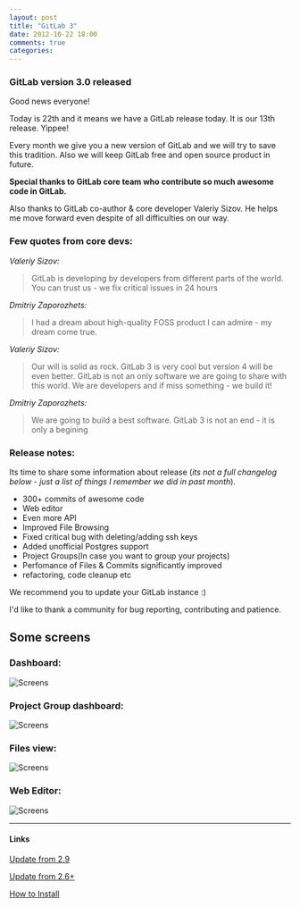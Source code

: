 ```yaml
---
layout: post
title: "GitLab 3"
date: 2012-10-22 18:00
comments: true
categories: 
---
```


### GitLab version 3.0 released

Good news everyone!

Today is 22th and it means we have a GitLab release today. It is our 13th release. Yippee!

Every month we give you a new version of GitLab and we will try to save this tradition. 
Also we will keep GitLab free and open source product in future.

__Special thanks to GitLab core team who contribute so much awesome code in GitLab.__

Also thanks to GitLab co-author & core developer Valeriy Sizov. 
He helps me move forward even despite of all difficulties on our way. 

<!-- more -->
### Few quotes from core devs:

_Valeriy Sizov:_

> GitLab is developing by developers from different parts of the world. 
You can trust us - we fix critical issues in 24 hours

_Dmitriy Zaporozhets:_
> I had a dream about high-quality FOSS product I can admire - my dream come true.

_Valeriy Sizov:_
> Our will is solid as rock. GitLab 3 is very cool but version 4 will be even better. 
GitLab is not an only software we are going to share with this world. 
We are developers and if miss something - we build it!

_Dmitriy Zaporozhets:_

> We are going to build a best software. GitLab 3 is not an end - it is only a begining

### Release notes:


Its time to share some information about release (_its not a full changelog below - just a list of things I remember we did in past month_).

* 300+ commits of awesome code
* Web editor
* Even more API
* Improved File Browsing
* Fixed critical bug with deleting/adding ssh keys
* Added unofficial Postgres support
* Project Groups(In case you want to group your projects)
* Perfomance of Files & Commits significantly improved
* refactoring, code cleanup etc


We recommend you to update your GitLab instance :)

I'd like to thank a community for bug reporting, contributing and patience.


## Some screens
### Dashboard:
![Screens](/images/3_0/gl_0.png)
### Project Group dashboard:
![Screens](/images/3_0/gl_1.png)
### Files view:
![Screens](/images/3_0/gl_2.png)
### Web Editor:
![Screens](/images/3_0/gl_3.png)

- - - 
<h4>Links</h4>
<a title="Update from 2.9" href="https://github.com/gitlabhq/gitlabhq/wiki/From-2.9-to-3.0">Update from 2.9</a>

<a title="Update from 2.6+" href="https://github.com/gitlabhq/gitlabhq/wiki/From-2.6-to-3.0">Update from 2.6+</a>

<a title="How to Install" href="https://github.com/gitlabhq/gitlabhq/blob/stable/doc/installation.md">How to Install</a>

